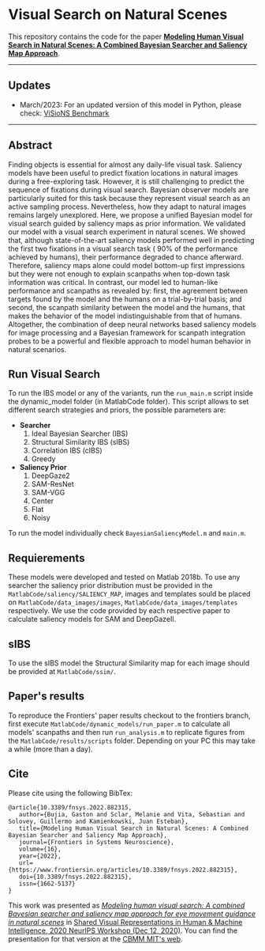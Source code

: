 # Visual Search on Natural Scenes
This repository contains the code for the paper [**Modeling Human Visual Search in Natural Scenes: A Combined Bayesian Searcher and Saliency Map Approach**](https://www.frontiersin.org/articles/10.3389/fnsys.2022.882315/full). 

---
## Updates
* March/2023: For an updated version of this model in Python, please check: [ViSioNS Benchmark](https://github.com/FerminT/VisualSearchBenchmark)
---

## Abstract
Finding objects is essential for almost any daily-life visual task. Saliency models have been useful to predict fixation locations in natural images during a free-exploring task. However, it is still challenging to predict the sequence of fixations during visual search. Bayesian observer models are particularly suited for this task because they represent visual search as an active sampling process. Nevertheless, how they adapt to natural images remains largely unexplored. Here, we propose a unified Bayesian model for visual search guided by saliency maps as prior information. We validated our model with a visual search experiment in natural scenes. We showed that, although state-of-the-art saliency models performed well in predicting the first two fixations in a visual search task ( 90% of the performance achieved by humans), their performance degraded to chance afterward. Therefore, saliency maps alone could model bottom-up first impressions but they were not enough to explain scanpaths when top-down task information was critical. In contrast, our model led to human-like performance and scanpaths as revealed by: first, the agreement between targets found by the model and the humans on a trial-by-trial basis; and second, the scanpath similarity between the model and the humans, that makes the behavior of the model indistinguishable from that of humans. Altogether, the combination of deep neural networks based saliency models for image processing and a Bayesian framework for scanpath integration probes to be a powerful and flexible approach to model human behavior in natural scenarios.

## Run Visual Search
To run the IBS model or any of the variants, run the `run_main.m` script inside the dynamic_model folder (in MatlabCode folder). This script allows to set different search strategies and priors, the possible parameters are:

* **Searcher**
	1. Ideal Bayesian Searcher (IBS)
	2. Structural Similarity IBS (sIBS)
	3. Correlation IBS (cIBS)
	4. Greedy 
* **Saliency Prior**
	1. DeepGaze2
	2. SAM-ResNet
	3. SAM-VGG
	4. Center
	5. Flat
	6. Noisy

To run the model individually check `BayesianSaliencyModel.m` and `main.m`.

## Requierements
These models were developed and tested on Matlab 2018b. To use any searcher the saliency prior distribution must be provided in the `MatlabCode/saliency/SALIENCY_MAP`, images and templates sould be placed on `MatlabCode/data_images/images`, `MatlabCode/data_images/templates` 
respectively. We use the code provided by each respective paper to calculate saliency models for SAM and DeepGazeII.

## sIBS
To use the sIBS model the Structural Similarity map for each image should be provided at `MatlabCode/ssim/`.

## Paper's results
To reproduce the Frontiers' paper results checkout to the frontiers branch, first execute `MatlabCode/dynamic_models/run_paper.m` to calculate all models' scanpaths and then run `run_analysis.m` to replicate figures from the `MatlabCode/results/scripts` folder. Depending on your PC this may take a while (more than a day).

## Cite

Please cite using the following BibTex:

```
@article{10.3389/fnsys.2022.882315,
   author={Bujia, Gaston and Sclar, Melanie and Vita, Sebastian and Solovey, Guillermo and Kamienkowski, Juan Esteban},   
   title={Modeling Human Visual Search in Natural Scenes: A Combined Bayesian Searcher and Saliency Map Approach},      
   journal={Frontiers in Systems Neuroscience},
   volume={16},
   year={2022},
   url={https://www.frontiersin.org/articles/10.3389/fnsys.2022.882315},       
   doi={10.3389/fnsys.2022.882315},
   issn={1662-5137}
}
```

This work was presented as [*Modeling human visual search: A combined Bayesian searcher and saliency map approach for eye movement guidance in natural scenes*](https://arxiv.org/pdf/2009.08373) in [Shared Visual Representations in Human & Machine Intelligence,
2020 NeurIPS Workshop (Dec 12, 2020)](https://www.svrhm.com/). You can find the presentation for that version at the [CBMM MIT's web](https://cbmm.mit.edu/video/modeling-human-visual-search-combined-bayesian-searcher-and-saliency-map-approach-eye-movement).
